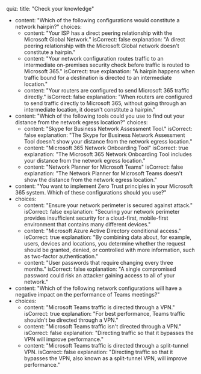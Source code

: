 quiz:
  title: "Check your knowledge"
  - content: "Which of the following configurations would constitute a network hairpin?"
    choices:
      - content: "Your ISP has a direct peering relationship with the Microsoft Global Network."
        isCorrect: false
        explanation: "A direct peering relationship with the Microsoft Global network doesn't constitute a hairpin."
      - content: "Your network configuration routes traffic to an intermediate on-premises security check before traffic is routed to Microsoft 365."
        isCorrect: true
        explanation: "A hairpin happens when traffic bound for a destination is directed to an intermediate location."
      - content: "Your routers are configured to send Microsoft 365 traffic directly."
        isCorrect: false
        explanation: "When routers are configured to send traffic directly to Microsoft 365, without going through an intermediate location, it doesn't constitute a hairpin."
  - content: "Which of the following tools could you use to find out your distance from the network egress location?"
    choices:
      - content: "Skype for Business Network Assessment Tool."
        isCorrect: false
        explanation: "The Skype for Business Network Assessment Tool doesn't show your distance from the network egress location."
      - content: "Microsoft 365 Network Onboarding Tool"
        isCorrect: true
        explanation: "The Microsoft 365 Network Onboarding Tool includes your distance from the network egress location."
      - content: "Network Planner for Microsoft Teams"
        isCorrect: false
        explanation: "The Network Planner for Microsoft Teams doesn't show the distance from the network egress location."
  - content: "You want to implement Zero Trust principles in your Microsoft 365 system. Which of these configurations should you use?"
  - choices:
      - content: "Ensure your network perimeter is secured against attack."
        isCorrect: false
        explanation: "Securing your network perimeter provides insufficient security for a cloud-first, mobile-first environment that contains many different devices."
      - content: "Microsoft Azure Active Directory conditional access."
        isCorrect: true
        explanation: "By combining data about, for example, users, devices and locations, you determine whether the request should be granted, denied, or controlled with more information, such as two-factor authentication."
      - content: "User passwords that require changing every three months."
        isCorrect: false
        explanation: "A single compromised password could risk an attacker gaining access to all of your network."
  - content: "Which of the following network configurations will have a negative impact on the performance of Teams meetings?"
  - choices:
      - content: "Microsoft Teams traffic is directed through a VPN."
        isCorrect: true
        explanation: "For best performance, Teams traffic shouldn't be directed through a VPN."
      - content: "Microsoft Teams traffic isn't directed through a VPN."
        isCorrect: false
        explanation: "Directing traffic so that it bypasses the VPN will improve performance."
      - content: "Microsoft Teams traffic is  directed through a split-tunnel VPN.
        isCorrect: false
        explanation: "Directing traffic so that it bypasses the VPN, also known as a split-tunnel VPN, will improve performance."